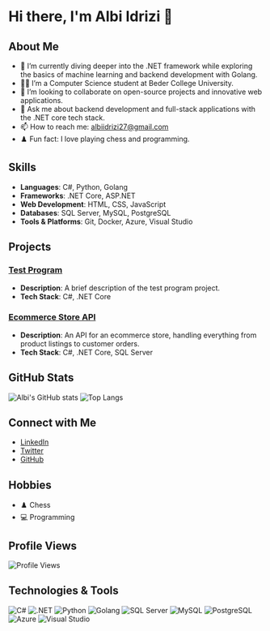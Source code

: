 # Hi there, I'm Albi Idrizi 👋

## About Me

- 🌱 I’m currently diving deeper into the .NET framework while exploring the basics of machine learning and backend development with Golang.
- 👨‍🎓 I’m a Computer Science student at Beder College University.
- 👯 I’m looking to collaborate on open-source projects and innovative web applications.
- 💬 Ask me about backend development and full-stack applications with the .NET core tech stack.
- 📫 How to reach me: [albiidrizi27@gmail.com](mailto:albiidrizi27@gmail.com)
- ♟️ Fun fact: I love playing chess and programming.

## Skills

- **Languages**: C#, Python, Golang
- **Frameworks**: .NET Core, ASP.NET
- **Web Development**: HTML, CSS, JavaScript
- **Databases**: SQL Server, MySQL, PostgreSQL
- **Tools & Platforms**: Git, Docker, Azure, Visual Studio

## Projects

### [Test Program](https://github.com/aidrizi23/TestProgram)
- **Description**: A brief description of the test program project.
- **Tech Stack**: C#, .NET Core

### [Ecommerce Store API](https://github.com/aidrizi23/Ecommerce2)
- **Description**: An API for an ecommerce store, handling everything from product listings to customer orders.
- **Tech Stack**: C#, .NET Core, SQL Server

## GitHub Stats

![Albi's GitHub stats](https://github-readme-stats.vercel.app/api?username=aidrizi23&show_icons=true&theme=radical)
![Top Langs](https://github-readme-stats.vercel.app/api/top-langs/?username=aidrizi23&layout=compact&theme=radical)

## Connect with Me

- [LinkedIn](https://www.linkedin.com/in/aidrizi23)
- [Twitter](https://twitter.com/aidrizi23)
- [GitHub](https://github.com/aidrizi23)

## Hobbies

- ♟️ Chess
- 💻 Programming

## Profile Views

![Profile Views](https://komarev.com/ghpvc/?username=aidrizi23&color=blue)

## Technologies & Tools

![C#](https://img.shields.io/badge/-C%23-239120?style=flat-square&logo=c-sharp&logoColor=white)
![.NET](https://img.shields.io/badge/-.NET-512BD4?style=flat-square&logo=.net&logoColor=white)
![Python](https://img.shields.io/badge/-Python-3776AB?style=flat-square&logo=python&logoColor=white)
![Golang](https://img.shields.io/badge/-Golang-00ADD8?style=flat-square&logo=go&logoColor=white)
![SQL Server](https://img.shields.io/badge/-SQL%20Server-CC2927?style=flat-square&logo=microsoft-sql-server&logoColor=white)
![MySQL](https://img.shields.io/badge/-MySQL-4479A1?style=flat-square&logo=mysql&logoColor=white)
![PostgreSQL](https://img.shields.io/badge/-PostgreSQL-336791?style=flat-square&logo=postgresql&logoColor=white)
![Azure](https://img.shields.io/badge/-Azure-0078D4?style=flat-square&logo=microsoft-azure&logoColor=white)
![Visual Studio](https://img.shields.io/badge/-Visual%20Studio-5C2D91?style=flat-square&logo=visual-studio&logoColor=white)

<!--
**aidrizi23/aidrizi23** is a ✨ _special_ ✨ repository because its `README.md` (this file) appears on your GitHub profile.
-->

